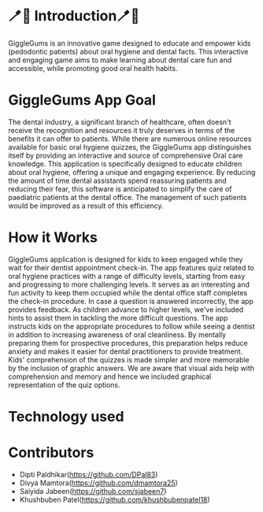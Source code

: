 # 🪥🦷 Introduction🪥🦷
GiggleGums is an innovative game designed to educate and empower kids (pedodontic patients) about oral hygiene and dental facts. This interactive and engaging game aims to make learning about dental care fun and accessible, while promoting good oral health habits. 

# GiggleGums App Goal 
The dental industry, a significant branch of healthcare, often doesn't receive the recognition and resources it truly deserves in terms of the benefits it can offer to patients. While there are numerous online resources available for basic oral hygiene quizzes, the GiggleGums app distinguishes itself by providing an interactive and source of comprehensive Oral care knowledge. This application is specifically designed to educate children about oral hygiene, offering a unique and engaging experience. By reducing the amount of time dental assistants spend reassuring patients and reducing their fear, this software is anticipated to simplify the care of paediatric patients at the dental office. The management of such patients would be improved as a result of this efficiency.

# How it Works
GiggleGums application is designed for kids to keep engaged while they wait for their dentist appointment check-in. The app features quiz related to oral hygiene practices with a range of difficulty levels, starting from easy and progressing to more challenging levels. It serves as an interesting and fun activity to keep them occupied while the dental office staff completes the check-in procedure. In case a question is answered incorrectly, the app provides feedback. As children advance to higher levels, we've included hints to assist them in tackling the more difficult questions. The app instructs kids on the appropriate procedures to follow while seeing a dentist in addition to increasing awareness of oral cleanliness. By mentally preparing them for prospective procedures, this preparation helps reduce anxiety and makes it easier for dental practitioners to provide treatment. Kids' comprehension of the quizzes is made simpler and more memorable by the inclusion of graphic answers. We are aware that visual aids help with comprehension and memory and hence we included graphical representation of the quiz options.

# Technology used



# Contributors
 - Dipti Paldhikar(https://github.com/DPal83)
 - Divya Mamtora(https://github.com/dmamtora25)
 - Saiyida Jabeen(https://github.com/sjabeen7)
 - Khushbuben Patel(https://github.com/khushbubenpatel18)

